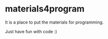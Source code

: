 # materials4program

It is a place to put the materials for programming.

Just have fun with code :)
